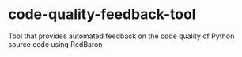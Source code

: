 # code-quality-feedback-tool
Tool that provides automated feedback on the code quality of Python source code using RedBaron
